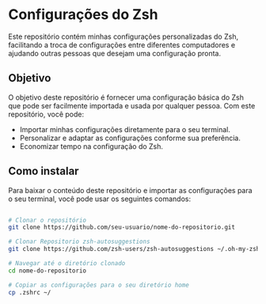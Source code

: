 # Configurações do Zsh

Este repositório contém minhas configurações personalizadas do Zsh, facilitando a troca de configurações entre diferentes computadores e ajudando outras pessoas que desejam uma configuração pronta.

## Objetivo

O objetivo deste repositório é fornecer uma configuração básica do Zsh que pode ser facilmente importada e usada por qualquer pessoa. Com este repositório, você pode:

- Importar minhas configurações diretamente para o seu terminal.
- Personalizar e adaptar as configurações conforme sua preferência.
- Economizar tempo na configuração do Zsh.

## Como instalar

Para baixar o conteúdo deste repositório e importar as configurações para o seu terminal, você pode usar os seguintes comandos:

```bash

# Clonar o repositório
git clone https://github.com/seu-usuario/nome-do-repositorio.git

# Clonar Repositorio zsh-autosuggestions
git clone https://github.com/zsh-users/zsh-autosuggestions ~/.oh-my-zsh/custom/plugins/zsh-autosuggestions

# Navegar até o diretório clonado
cd nome-do-repositorio

# Copiar as configurações para o seu diretório home
cp .zshrc ~/

